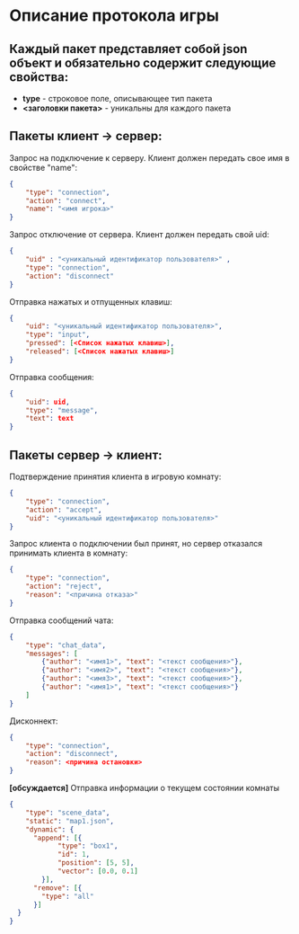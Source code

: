 # Описание протокола игры

## Каждый пакет представляет собой json объект и обязательно содержит следующие свойства:
- **type** - строковое поле, описывающее тип пакета
- **<заголовки пакета>** - уникальны для каждого пакета

## Пакеты клиент -> сервер:

Запрос на подключение к серверу. Клиент должен передать свое имя в свойстве "name":
```json
{
    "type": "connection",
    "action": "connect",
    "name": "<имя игрока>"
}
```

Запрос отключение от сервера. Клиент должен передать свой uid:
```json
{
    "uid" : "<уникальный идентификатор пользователя>" ,
    "type": "connection",
    "action": "disconnect"
}
```

Отправка нажатых и отпущенных клавиш:
```json
{
    "uid": "<уникальный идентификатор пользователя>",
    "type": "input",
    "pressed": [<Список нажатых клавиш>],
    "released": [<Список нажатых клавиш>]
}
```

Отправка сообщения:
```json
{
    "uid": uid,
    "type": "message",
    "text": text
}
```

## Пакеты сервер -> клиент:

Подтверждение принятия клиента в игровую комнату:
```json
{
    "type": "connection",
    "action": "accept",
    "uid": "<уникальный идентификатор пользователя>"
}
```

Запрос клиента о подключении был принят, но сервер отказался принимать клиента в комнату:
```json
{
    "type": "connection",
    "action": "reject",
    "reason": "<причина отказа>"
}
```

Отправка сообщений чата:
```json
{
    "type": "chat_data",
    "messages": [
        {"author": "<имя1>", "text": "<текст сообщения>"},
        {"author": "<имя2>", "text": "<текст сообщения>"},
        {"author": "<имя3>", "text": "<текст сообщения>"},
        {"author": "<имя1>", "text": "<текст сообщения>"}
    ]
}
```

Дисконнект:
```json
{
    "type": "connection",
    "action": "disconnect",
    "reason": <причина остановки>
}
```

**[обсуждается]**
Отправка информации о текущем состоянии комнаты
```json
{
    "type": "scene_data",
    "static": "map1.json",
    "dynamic": {
      "append": [{
            "type": "box1",
            "id": 1,
            "position": [5, 5],
            "vector": [0.0, 0.1]
        }],
      "remove": [{
        "type": "all"
      }]
  }
}
```